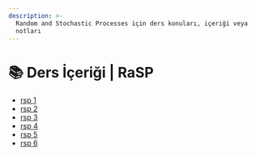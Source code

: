 ```yaml
---
description: >-
  Random and Stochastic Processes için ders konuları, içeriği veya
  notları
---
```


# 📚 Ders İçeriği \| RaSP

<!--YPackage.YGitbookIntegration-tarafından-otomatik-oluşturulmuştur-->

- [rsp 1](rsp%201.pdf)
- [rsp 2](rsp%202.pdf)
- [rsp 3](rsp%203.pdf)
- [rsp 4](rsp%204.pdf)
- [rsp 5](rsp%205.pdf)
- [rsp 6](rsp%206.pdf)

<!--YPackage.YGitbookIntegration-tarafından-otomatik-oluşturulmuştur-->
